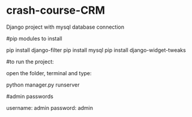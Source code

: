 # crash-course-CRM
Django project with mysql database connection

#pip modules to install

pip install django-filter
pip install mysql
pip install django-widget-tweaks


#to run the project:

open the folder, terminal and type:

python manager.py runserver



#admin passwords

username: admin
password: admin
